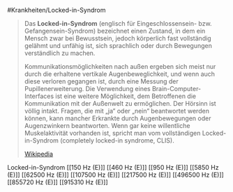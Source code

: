 #Krankheiten/Locked-in-Syndrom

> Das **Locked-in-Syndrom** (englisch für Eingeschlossensein- bzw. Gefangensein-Syndrom) bezeichnet einen Zustand, in dem ein Mensch zwar bei Bewusstsein, jedoch körperlich fast vollständig gelähmt und unfähig ist, sich sprachlich oder durch Bewegungen verständlich zu machen.
>
> Kommunikationsmöglichkeiten nach außen ergeben sich meist nur durch die erhaltene vertikale Augenbeweglichkeit, und wenn auch diese verloren gegangen ist, durch eine Messung der Pupillenerweiterung. Die Verwendung eines Brain-Computer-Interfaces ist eine weitere Möglichkeit, dem Betroffenen die Kommunikation mit der Außenwelt zu ermöglichen. Der Hörsinn ist völlig intakt. Fragen, die mit „ja“ oder „nein“ beantwortet werden können, kann mancher Erkrankte durch Augenbewegungen oder Augenzwinkern beantworten. Wenn gar keine willentliche Muskelaktivität vorhanden ist, spricht man vom vollständigen Locked-in-Syndrom (completely locked-in syndrome, CLIS).
>
> [Wikipedia](https://de.wikipedia.org/wiki/Locked-in-Syndrom)

Locked-in-Syndrom
[[150 Hz (E)]]
[[460 Hz (E)]]
[[950 Hz (E)]]
[[5850 Hz (E)]]
[[62500 Hz (E)]]
[[107500 Hz (E)]]
[[217500 Hz (E)]]
[[496500 Hz (E)]]
[[855720 Hz (E)]]
[[915310 Hz (E)]]